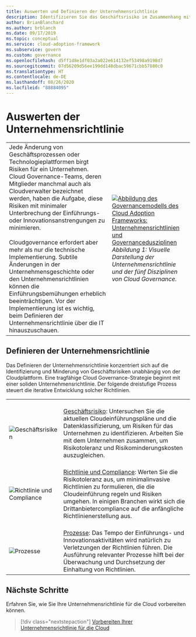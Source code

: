 ```yaml
---
title: Auswerten und Definieren der Unternehmensrichtlinie
description: Identifizieren Sie das Geschäftsrisiko im Zusammenhang mit der Unternehmensrichtlinie, die Risikotoleranz sowie Richtlinien und Complianceprozesse im Rahmen einer Cloudgovernancestrategie.
author: BrianBlanchard
ms.author: brblanch
ms.date: 09/17/2019
ms.topic: conceptual
ms.service: cloud-adoption-framework
ms.subservice: govern
ms.custom: governance
ms.openlocfilehash: d5ff1d8e1df03a2a022e614132ef53498a9198d7
ms.sourcegitcommit: 07d56209d56ee199dd148dbac59671cbb57880c0
ms.translationtype: HT
ms.contentlocale: de-DE
ms.lasthandoff: 08/26/2020
ms.locfileid: "88884095"
---
```

# <a name="evaluate-corporate-policy"></a>Auswerten der Unternehmensrichtlinie

|  |  |
|--|--|
| Jede Änderung von Geschäftsprozessen oder Technologieplattformen birgt Risiken für ein Unternehmen. Cloud Governance-Teams, deren Mitglieder manchmal auch als Cloudverwalter bezeichnet werden, haben die Aufgabe, diese Risiken mit minimaler Unterbrechung der Einführungs- oder Innovationsanstrengungen zu minimieren. <br><br> Cloudgovernance erfordert aber mehr als nur die technische Implementierung. Subtile Änderungen in der Unternehmensgeschichte oder den Unternehmensrichtlinien können die Einführungsbemühungen erheblich beeinträchtigen. Vor der Implementierung ist es wichtig, beim Definieren der Unternehmensrichtlinie über die IT hinauszuschauen. | [![Abbildung des Governancemodells des Cloud Adoption Frameworks: Unternehmensrichtlinien und Governancedusziplinen](../_images/operational-transformation-govern-thumbnail.png)](../_images/operational-transformation-govern-large.png#lightbox) <br> *Abbildung 1: Visuelle Darstellung der Unternehmensrichtlinie und der fünf Disziplinen von Cloud Governance.* |

## <a name="define-corporate-policy"></a>Definieren der Unternehmensrichtlinie

Das Definieren der Unternehmensrichtlinie konzentriert sich auf die Identifizierung und Minderung von Geschäftsrisiken unabhängig von der Cloudplattform. Eine tragfähige Cloud Governance-Strategie beginnt mit einer soliden Unternehmensrichtlinie. Der folgende dreistufige Prozess steuert die iterative Entwicklung solcher Richtlinien.

|  |  |
|--|--|
| <br> ![Geschäftsrisiken](../_images/govern/business-risk.png) | <br> [Geschäftsrisiko](./policy-compliance/business-risk.md): Untersuchen Sie die aktuellen Cloudeinführungspläne und die Datenklassifizierung, um Risiken für das Unternehmen zu identifizieren. Arbeiten Sie mit dem Unternehmen zusammen, um Risikotoleranz und Risikominderungskosten auszugleichen. |
| <br> ![Richtlinie und Compliance](../_images/govern/corporate-policy.png) | <br> [Richtlinie und Compliance](./policy-compliance/policy-definition.md): Werten Sie die Risikotoleranz aus, um minimalinvasive Richtlinien zu formulieren, die die Cloudeinführung regeln und Risiken umgehen. In einigen Branchen wirkt sich die Drittanbietercompliance auf die anfängliche Richtlinienerstellung aus. |
| <br> ![Prozesse](../_images/govern/enforcement.png) | <br> [Prozesse](./policy-compliance/processes.md): Das Tempo der Einführungs- und Innovationsaktivitäten wird natürlich zu Verletzungen der Richtlinien führen. Die Ausführung relevanter Prozesse hilft bei der Überwachung und Durchsetzung der Einhaltung von Richtlinien. |

## <a name="next-steps"></a>Nächste Schritte

Erfahren Sie, wie Sie Ihre Unternehmensrichtlinie für die Cloud vorbereiten können.

> [!div class="nextstepaction"]
> [Vorbereiten Ihrer Unternehmensrichtlinie für die Cloud](./policy-compliance/index.md)
